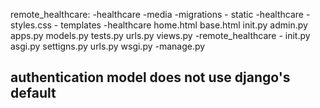 remote_healthcare:
     -healthcare
               -media
               -migrations
               - static
                      -healthcare
                             -styles.css
                - templates
                      -healthcare
                            home.html
                            base.html
                            init.py
                            admin.py
                            apps.py
                            models.py
                            tests.py
                            urls.py
                            views.py
     -remote_healthcare
               - init.py
               asgi.py
               settigns.py
               urls.py
               wsgi.py
    -manage.py        


## authentication model does not use django's default









